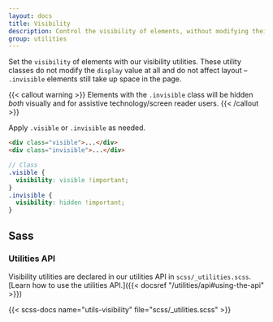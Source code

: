 ```yaml
---
layout: docs
title: Visibility
description: Control the visibility of elements, without modifying their display, with visibility utilities.
group: utilities
---
```


Set the `visibility` of elements with our visibility utilities. These utility classes do not modify the `display` value at all and do not affect layout – `.invisible` elements still take up space in the page.

{{< callout warning >}}
Elements with the `.invisible` class will be hidden *both* visually and for assistive technology/screen reader users.
{{< /callout >}}

Apply `.visible` or `.invisible` as needed.

```html
<div class="visible">...</div>
<div class="invisible">...</div>
```

```scss
// Class
.visible {
  visibility: visible !important;
}
.invisible {
  visibility: hidden !important;
}
```

## Sass

### Utilities API

Visibility utilities are declared in our utilities API in `scss/_utilities.scss`. [Learn how to use the utilities API.]({{< docsref "/utilities/api#using-the-api" >}})

{{< scss-docs name="utils-visibility" file="scss/_utilities.scss" >}}
